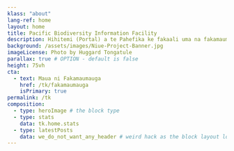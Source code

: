 ```yaml
---
klass: "about"
lang-ref: home
layout: home
title: Pacific Biodiversity Information Facility
description: Hihitemi (Portal) a te Pahefika ke fakaali uma na fakamaumauga o na gaoioiga o na lakau ma meaola kehekehe. E maua ai i te GBIF.
background: /assets/images/Niue-Project-Banner.jpg
imageLicense: Photo by Huggard Tongatule
parallax: true # OPTION - default is false
height: 75vh
cta:
  - text: Maua ni Fakamaumauga
    href: /tk/fakamaumauga
    isPrimary: true
permalink: /tk
composition:
  - type: heroImage # the block type
  - type: stats
    data: tk.home.stats
  - type: latestPosts
    data: we_do_not_want_any_header # weird hack as the block layout looks for a data element and falls back to the page if none is present
---
```


